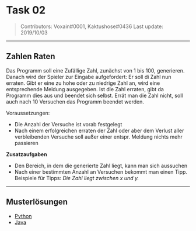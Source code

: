 # Task 02
> Contributors: Voxain#0001, Kaktushose#0436
> Last update:  2019/10/03

---

## Zahlen Raten

Das Programm soll eine Zufällige Zahl, zunächst von 1 bis 100, generieren. Danach wird der Spieler zur Eingabe aufgefordert: Er soll di Zahl nun erraten. Gibt er eine zu hohe oder zu niedrige Zahl an, wird eine entsprechende Meldung ausgegeben. Ist die Zahl erraten, gibt da Programm dies aus und beendet sich selbst.
Errät man die Zahl nicht, soll auch nach 10 Versuchen das Programm beendet werden.

Voraussetzungen:
- Die Anzahl der Versuche ist vorab festgelegt
- Nach einem erfolgreichen erraten der Zahl oder aber dem Verlust aller verbleibenden Versuche soll außer einer entspr. Meldung nichts mehr passieren

**Zusatzaufgaben**
- Den Bereich, in dem die generierte Zahl liegt, kann man sich aussuchen
- Nach einer bestimmten Anzahl an Versuchen bekommt man einen Tipp. Beispiele für Tipps: *Die Zahl liegt zwischen x und y.*

---

## Musterlösungen

- [Python](loesungen/python/python.py)
- [Java](loesungen/java/Main.java)
